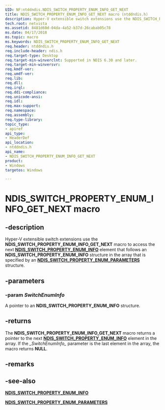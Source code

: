 ```yaml
---
UID: NF:ntddndis.NDIS_SWITCH_PROPERTY_ENUM_INFO_GET_NEXT
title: NDIS_SWITCH_PROPERTY_ENUM_INFO_GET_NEXT macro (ntddndis.h)
description: Hyper-V extensible switch extensions use the NDIS_SWITCH_PROPERTY_ENUM_INFO_GET_NEXT macro to access the next NDIS_SWITCH_PROPERTY_ENUM_INFO element that follows an NDIS_SWITCH_PROPERTY_ENUM_INFO structure in the array that is specified by an NDIS_SWITCH_PROPERTY_ENUM_PARAMETERS structure.
tech.root: netvista
ms.assetid: 8481d60d-04da-4a52-b37d-26cabab05c78
ms.date: 04/17/2018
ms.topic: macro
ms.keywords: NDIS_SWITCH_PROPERTY_ENUM_INFO_GET_NEXT
req.header: ntddndis.h
req.include-header: ndis.h
req.target-type: Desktop
req.target-min-winverclnt: Supported in NDIS 6.30 and later.
req.target-min-winversvr:
req.kmdf-ver:
req.umdf-ver:
req.lib:
req.dll:
req.irql: 
req.ddi-compliance:
req.unicode-ansi:
req.idl:
req.max-support:
req.namespace:
req.assembly:
req.type-library: 
topic_type: 
- apiref
api_type: 
- HeaderDef
api_location: 
- ntddndis.h
api_name: 
- NDIS_SWITCH_PROPERTY_ENUM_INFO_GET_NEXT
product:
- Windows
targetos: Windows

---
```


# NDIS_SWITCH_PROPERTY_ENUM_INFO_GET_NEXT macro


## -description

Hyper-V extensible switch extensions use the **NDIS_SWITCH_PROPERTY_ENUM_INFO_GET_NEXT** macro to access the next [**NDIS_SWITCH_PROPERTY_ENUM_INFO**](ns-ntddndis-_ndis_switch_property_enum_info.md) element that follows an **NDIS_SWITCH_PROPERTY_ENUM_INFO** structure in the array that is specified by an [**NDIS_SWITCH_PROPERTY_ENUM_PARAMETERS**](ns-ntddndis-_ndis_switch_property_enum_parameters.md) structure.

## -parameters

### -param _SwitchEnumInfo_

A pointer to an **NDIS_SWITCH_PROPERTY_ENUM_INFO** structure.

## -returns

The **NDIS_SWITCH_PROPERTY_ENUM_INFO_GET_NEXT** macro returns a pointer to the next [**NDIS_SWITCH_PROPERTY_ENUM_INFO**](ns-ntddndis-_ndis_switch_property_enum_info.md) element in the array. If the *\_SwitchEnumInfo\_* parameter is the last element in the array, the macro returns **NULL**.

## -remarks

## -see-also

[**NDIS_SWITCH_PROPERTY_ENUM_INFO**](ns-ntddndis-_ndis_switch_property_enum_info.md)

[**NDIS_SWITCH_PROPERTY_ENUM_PARAMETERS**](ns-ntddndis-_ndis_switch_property_enum_parameters.md)
